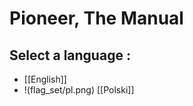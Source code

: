 # Pioneer, The Manual

## Select a language :

   - [[English]]
   - !(flag_set/pl.png) [[Polski]]
   

